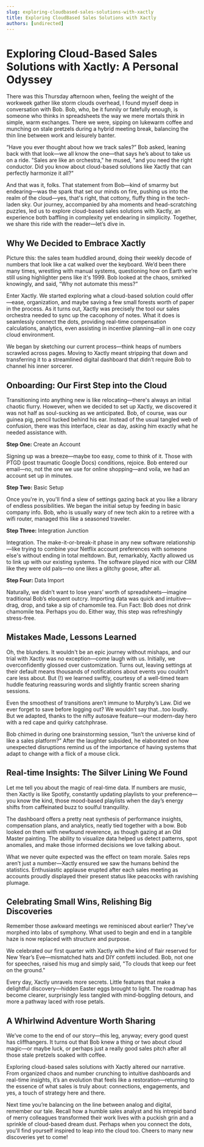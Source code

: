 ```yaml
---
slug: exploring-cloudbased-sales-solutions-with-xactly
title: Exploring CloudBased Sales Solutions with Xactly
authors: [undirected]
---
```



# Exploring Cloud-Based Sales Solutions with Xactly: A Personal Odyssey

There was this Thursday afternoon when, feeling the weight of the workweek gather like storm clouds overhead, I found myself deep in conversation with Bob. Bob, who, be it funnily or fatefully enough, is someone who thinks in spreadsheets the way we mere mortals think in simple, warm exchanges. There we were, sipping on lukewarm coffee and munching on stale pretzels during a hybrid meeting break, balancing the thin line between work and leisurely banter.

“Have you ever thought about how we track sales?” Bob asked, leaning back with that look—we all know the one—that says he’s about to take us on a ride. "Sales are like an orchestra," he mused, "and you need the right conductor. Did you know about cloud-based solutions like Xactly that can perfectly harmonize it all?"

And that was it, folks. That statement from Bob—kind of smarmy but endearing—was the spark that set our minds on fire, pushing us into the realm of the cloud—yes, that's right, that cottony, fluffy thing in the tech-laden sky. Our journey, accompanied by aha moments and head-scratching puzzles, led us to explore cloud-based sales solutions with Xactly, an experience both baffling in complexity yet endearing in simplicity. Together, we share this ride with the reader—let’s dive in.

## Why We Decided to Embrace Xactly

Picture this: the sales team huddled around, doing their weekly decode of numbers that look like a cat walked over the keyboard. We’d been there many times, wrestling with manual systems, questioning how on Earth we’re still using highlighter pens like it's 1999. Bob looked at the chaos, smirked knowingly, and said, “Why not automate this mess?”

Enter Xactly. We started exploring what a cloud-based solution could offer—ease, organization, and maybe saving a few small forests worth of paper in the process. As it turns out, Xactly was precisely the tool our sales orchestra needed to sync up the cacophony of notes. What it does is seamlessly connect the dots, providing real-time compensation calculations, analytics, even assisting in incentive planning—all in one cozy cloud environment.

We began by sketching our current process—think heaps of numbers scrawled across pages. Moving to Xactly meant stripping that down and transferring it to a streamlined digital dashboard that didn’t require Bob to channel his inner sorcerer.

## Onboarding: Our First Step into the Cloud

Transitioning into anything new is like relocating—there's always an initial chaotic flurry. However, when we decided to set up Xactly, we discovered it was not half as soul-sucking as we anticipated. Bob, of course, was our guinea pig, pencil tucked behind his ear. Instead of the usual tangled web of confusion, there was this interface, clear as day, asking him exactly what he needed assistance with.

**Step One:** Create an Account

Signing up was a breeze—maybe too easy, come to think of it. Those with PTGD (post traumatic Google Docs) conditions, rejoice. Bob entered our email—no, not the one we use for online shopping—and voila, we had an account set up in minutes.

**Step Two:** Basic Setup

Once you're in, you'll find a slew of settings gazing back at you like a library of endless possibilities. We began the initial setup by feeding in basic company info. Bob, who is usually wary of new tech akin to a retiree with a wifi router, managed this like a seasoned traveler.

**Step Three:** Integration Junction

Integration. The make-it-or-break-it phase in any new software relationship—like trying to combine your Netflix account preferences with someone else's without ending in total meltdown. But, remarkably, Xactly allowed us to link up with our existing systems. The software played nice with our CRM like they were old pals—no one likes a glitchy goose, after all.

**Step Four:** Data Import

Naturally, we didn’t want to lose years’ worth of spreadsheets—imagine traditional Bob’s eloquent outcry. Importing data was quick and intuitive—drag, drop, and take a sip of chamomile tea. Fun Fact: Bob does not drink chamomile tea. Perhaps you do. Either way, this step was refreshingly stress-free.

## Mistakes Made, Lessons Learned

Oh, the blunders. It wouldn't be an epic journey without mishaps, and our trial with Xactly was no exception—come laugh with us. Initially, we overconfidently glossed over customization. Turns out, leaving settings at their default means thousands of notifications about events you couldn’t care less about. But (!) we learned swiftly, courtesy of a well-timed team huddle featuring reassuring words and slightly frantic screen sharing sessions.

Even the smoothest of transitions aren’t immune to Murphy’s Law. Did we ever forget to save before logging out? We wouldn’t say that...too loudly. But we adapted, thanks to the nifty autosave feature—our modern-day hero with a red cape and quirky catchphrase. 

Bob chimed in during one brainstorming session, “Isn’t the universe kind of like a sales platform?” After the laughter subsided, he elaborated on how unexpected disruptions remind us of the importance of having systems that adapt to change with a flick of a mouse click.

## Real-time Insights: The Silver Lining We Found

Let me tell you about the magic of real-time data. If numbers are music, then Xactly is like Spotify, constantly updating playlists to your preference—you know the kind, those mood-based playlists when the day’s energy shifts from caffeinated buzz to soulful tranquility.

The dashboard offers a pretty neat synthesis of performance insights, compensation plans, and analytics, neatly tied together with a bow. Bob looked on them with newfound reverence, as though gazing at an Old Master painting. The ability to visualize data helped us detect patterns, spot anomalies, and make those informed decisions we love talking about.

What we never quite expected was the effect on team morale. Sales reps aren’t just a number—Xactly ensured we saw the humans behind the statistics. Enthusiastic applause erupted after each sales meeting as accounts proudly displayed their present status like peacocks with ravishing plumage.

## Celebrating Small Wins, Relishing Big Discoveries

Remember those awkward meetings we reminisced about earlier? They’ve morphed into labs of symphony. What used to begin and end in a tangible haze is now replaced with structure and purpose.

We celebrated our first quarter with Xactly with the kind of flair reserved for New Year’s Eve—mismatched hats and DIY confetti included. Bob, not one for speeches, raised his mug and simply said, "To clouds that keep our feet on the ground."

Every day, Xactly unravels more secrets. Little features that make a delightful discovery—hidden Easter eggs brought to light. The roadmap has become clearer, surprisingly less tangled with mind-boggling detours, and more a pathway laced with rose petals.

## A Whirlwind Adventure Worth Sharing

We’ve come to the end of our story—this leg, anyway; every good quest has cliffhangers. It turns out that Bob knew a thing or two about cloud magic—or maybe luck, or perhaps just a really good sales pitch after all those stale pretzels soaked with coffee.

Exploring cloud-based sales solutions with Xactly altered our narrative. From organized chaos and number crunching to intuitive dashboards and real-time insights, it’s an evolution that feels like a restoration—returning to the essence of what sales is truly about: connections, engagements, and yes, a touch of strategy here and there.

Next time you’re balancing on the line between analog and digital, remember our tale. Recall how a humble sales analyst and his intrepid band of merry colleagues transformed their work lives with a puckish grin and a sprinkle of cloud-based dream dust. Perhaps when you connect the dots, you'll find yourself inspired to leap into the cloud too. Cheers to many new discoveries yet to come!